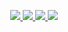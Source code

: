 <p align="center">
  <a href="mailto:danieleleite.vs@gmail.com" alt="Gmail" target="_blank">
    <img src="https://img.shields.io/badge/Gmail-1C1C1C?style=flat-square&logo=gmail&logoColor=EB599B&link=danieleleite.vs@gmail.com">
  </a>

  <a href="https://www.linkedin.com/in/danielelvs" alt="Linkedin" target="_blank">
    <img src="https://img.shields.io/badge/Linkedin-1C1C1C?style=flat-square&logo=linkedin&logoColor=EB599B&link=https://www.linkedin.com/in/danielelvs">
  </a>
  
  <a href="https://steamcommunity.com/id/daniiexe" alt="Steam" target="_blank">
    <img src="https://img.shields.io/badge/Steam-1C1C1C?style=flat-square&logo=steam&logoColor=EB599B&link=https://steamcommunity.com/id/daniiexe">
  </a>
  
  <img src="https://img.shields.io/badge/Discord-1C1C1C?style=flat-square&logo=discord&logoColor=EB599B&link=daniichan#9322">
</p>  

